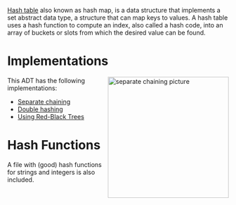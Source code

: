 [Hash table](https://en.wikipedia.org/wiki/Hash_table) also known as hash map, is a data structure that implements a set abstract data type, a structure that can map keys to values. A hash table uses a hash function to compute an index, also called a hash code, into an array of buckets or slots from which the desired value can be found.

# Implementations
<img align="right" width=275 alt="separate chaining picture" src="https://cdn.programiz.com/sites/tutorial2program/files/Hash-2_0.png">

This ADT has the following implementations:
- [Separate chaining](https://github.com/pavlosdais/Abstract-Data-Types/tree/main/modules/HashTable/SeparateChaining#readme)
- [Double hashing](https://github.com/pavlosdais/Abstract-Data-Types/tree/main/modules/HashTable/DoubleHashing#readme)
- [Using Red-Black Trees](https://github.com/pavlosdais/Abstract-Data-Types/tree/main/modules/HashTable/UsingRBT#readme)

# Hash Functions
A file with (good) hash functions for strings and integers is also included.
